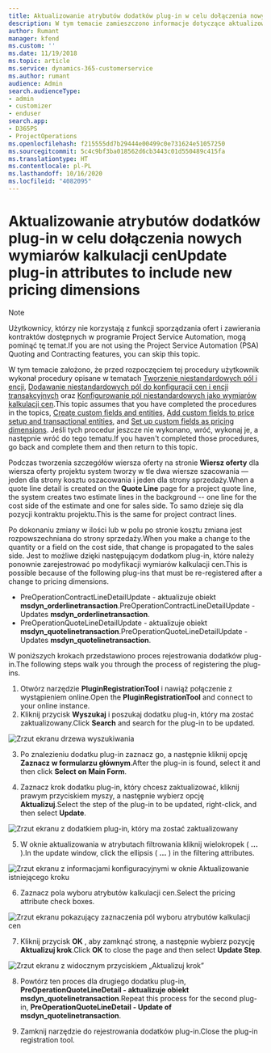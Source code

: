 ```yaml
---
title: Aktualizowanie atrybutów dodatków plug-in w celu dołączenia nowych wymiarów kalkulacji cen
description: W tym temacie zamieszczono informacje dotyczące aktualizowania atrybutów dodatków plug-in o wymiary kalkulacji cen.
author: Rumant
manager: kfend
ms.custom: ''
ms.date: 11/19/2018
ms.topic: article
ms.service: dynamics-365-customerservice
ms.author: rumant
audience: Admin
search.audienceType:
- admin
- customizer
- enduser
search.app:
- D365PS
- ProjectOperations
ms.openlocfilehash: f215555dd7b29444e00499c0e731624e51057250
ms.sourcegitcommit: 5c4c9bf3ba018562d6cb3443c01d550489c415fa
ms.translationtype: HT
ms.contentlocale: pl-PL
ms.lasthandoff: 10/16/2020
ms.locfileid: "4082095"
---
```

# <a name="update-plug-in-attributes-to-include-new-pricing-dimensions"></a><span data-ttu-id="74b6f-103">Aktualizowanie atrybutów dodatków plug-in w celu dołączenia nowych wymiarów kalkulacji cen</span><span class="sxs-lookup"><span data-stu-id="74b6f-103">Update plug-in attributes to include new pricing dimensions</span></span>

> [!NOTE]
> <span data-ttu-id="74b6f-104">Użytkownicy, którzy nie korzystają z funkcji sporządzania ofert i zawierania kontraktów dostępnych w programie Project Service Automation, mogą pominąć tę temat.</span><span class="sxs-lookup"><span data-stu-id="74b6f-104">If you are not using the Project Service Automation (PSA) Quoting and Contracting features, you can skip this topic.</span></span>

<span data-ttu-id="74b6f-105">W tym temacie założono, że przed rozpoczęciem tej procedury użytkownik wykonał procedury opisane w tematach [Tworzenie niestandardowych pól i encji](create-custom-fields-entities.md), [Dodawanie niestandardowych pól do konfiguracji cen i encji transakcyjnych](field-references.md) oraz [Konfigurowanie pól niestandardowych jako wymiarów kalkulacji cen](set-up-pricing-dimensions.md).</span><span class="sxs-lookup"><span data-stu-id="74b6f-105">This topic assumes that you have completed the procedures in the topics, [Create custom fields and entities](create-custom-fields-entities.md), [Add custom fields to price setup and transactional entities](field-references.md), and [Set up custom fields as pricing dimensions](set-up-pricing-dimensions.md).</span></span> <span data-ttu-id="74b6f-106">Jeśli tych procedur jeszcze nie wykonano, wróć, wykonaj je, a następnie wróć do tego tematu.</span><span class="sxs-lookup"><span data-stu-id="74b6f-106">If you haven't completed those procedures, go back and complete them and then return to this topic.</span></span>

<span data-ttu-id="74b6f-107">Podczas tworzenia szczegółów wiersza oferty na stronie **Wiersz oferty** dla wiersza oferty projektu system tworzy w tle dwa wiersze szacowania — jeden dla strony kosztu oszacowania i jeden dla strony sprzedaży.</span><span class="sxs-lookup"><span data-stu-id="74b6f-107">When a quote line detail is created on the **Quote Line** page for a project quote line, the system creates two estimate lines in the background -- one line for the cost side of the estimate and one for sales side.</span></span> <span data-ttu-id="74b6f-108">To samo dzieje się dla pozycji kontraktu projektu.</span><span class="sxs-lookup"><span data-stu-id="74b6f-108">This is the same  for project contract lines.</span></span>

<span data-ttu-id="74b6f-109">Po dokonaniu zmiany w ilości lub w polu po stronie kosztu zmiana jest rozpowszechniana do strony sprzedaży.</span><span class="sxs-lookup"><span data-stu-id="74b6f-109">When you make a change to the quantity or a field on the cost side, that change is propagated to the sales side.</span></span> <span data-ttu-id="74b6f-110">Jest to możliwe dzięki następującym dodatkom plug-in, które należy ponownie zarejestrować po modyfikacji wymiarów kalkulacji cen.</span><span class="sxs-lookup"><span data-stu-id="74b6f-110">This is possible because of the following plug-ins that must be re-registered after a change to pricing dimensions.</span></span>

- <span data-ttu-id="74b6f-111">PreOperationContractLineDetailUpdate - aktualizuje obiekt **msdyn_orderlinetransaction**.</span><span class="sxs-lookup"><span data-stu-id="74b6f-111">PreOperationContractLineDetailUpdate - Updates **msdyn_orderlinetransaction**.</span></span>
- <span data-ttu-id="74b6f-112">PreOperationQuoteLineDetailUpdate - aktualizuje obiekt **msdyn_quotelinetransaction**.</span><span class="sxs-lookup"><span data-stu-id="74b6f-112">PreOperationQuoteLineDetailUpdate - Updates **msdyn_quotelinetransaction**.</span></span>

<span data-ttu-id="74b6f-113">W poniższych krokach przedstawiono proces rejestrowania dodatków plug-in.</span><span class="sxs-lookup"><span data-stu-id="74b6f-113">The following steps walk you through the process of registering the plug-ins.</span></span>

1. <span data-ttu-id="74b6f-114">Otwórz narzędzie **PluginRegistrationTool** i nawiąż połączenie z wystąpieniem online.</span><span class="sxs-lookup"><span data-stu-id="74b6f-114">Open the **PluginRegistrationTool** and connect to your online instance.</span></span>
2. <span data-ttu-id="74b6f-115">Kliknij przycisk **Wyszukaj** i poszukaj dodatku plug-in, który ma zostać zaktualizowany.</span><span class="sxs-lookup"><span data-stu-id="74b6f-115">Click **Search** and search for the plug-in to be updated.</span></span>

 ![Zrzut ekranu drzewa wyszukiwania](media/PRT-1.png)

3. <span data-ttu-id="74b6f-117">Po znalezieniu dodatku plug-in zaznacz go, a następnie kliknij opcję **Zaznacz w formularzu głównym**.</span><span class="sxs-lookup"><span data-stu-id="74b6f-117">After the plug-in is found, select it and then click **Select on Main Form**.</span></span>

4. <span data-ttu-id="74b6f-118">Zaznacz krok dodatku plug-in, który chcesz zaktualizować, kliknij prawym przyciskiem myszy, a następnie wybierz opcję **Aktualizuj**.</span><span class="sxs-lookup"><span data-stu-id="74b6f-118">Select the step of the plug-in to be updated, right-click, and then select **Update**.</span></span>

 ![Zrzut ekranu z dodatkiem plug-in, który ma zostać zaktualizowany](media/PRT-2.png)
 
5. <span data-ttu-id="74b6f-120">W oknie aktualizowania w atrybutach filtrowania kliknij wielokropek ( **...** ).</span><span class="sxs-lookup"><span data-stu-id="74b6f-120">In the update window, click the ellipsis ( **...** ) in the filtering attributes.</span></span>

 ![Zrzut ekranu z informacjami konfiguracyjnymi w oknie Aktualizowanie istniejącego kroku](media/PRT-3.png)
 
6. <span data-ttu-id="74b6f-122">Zaznacz pola wyboru atrybutów kalkulacji cen.</span><span class="sxs-lookup"><span data-stu-id="74b6f-122">Select the pricing attribute check boxes.</span></span>

 ![Zrzut ekranu pokazujący zaznaczenia pól wyboru atrybutów kalkulacji cen](media/PRT-4.png)

7. <span data-ttu-id="74b6f-124">Kliknij przycisk **OK** , aby zamknąć stronę, a następnie wybierz pozycję **Aktualizuj krok**.</span><span class="sxs-lookup"><span data-stu-id="74b6f-124">Click **OK** to close the page and then select **Update Step**.</span></span>

 ![Zrzut ekranu z widocznym przyciskiem „Aktualizuj krok”](media/PRT-5.png)
 
8. <span data-ttu-id="74b6f-126">Powtórz ten proces dla drugiego dodatku plug-in, **PreOperationQuoteLineDetail - aktualizuje obiekt msdyn_quotelinetransaction**.</span><span class="sxs-lookup"><span data-stu-id="74b6f-126">Repeat this process for the second plug-in, **PreOperationQuoteLineDetail - Update of msdyn_quotelinetransaction**.</span></span>

9. <span data-ttu-id="74b6f-127">Zamknij narzędzie do rejestrowania dodatków plug-in.</span><span class="sxs-lookup"><span data-stu-id="74b6f-127">Close the plug-in registration tool.</span></span>

